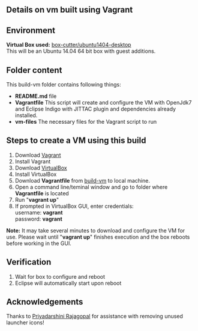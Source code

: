 Details on vm built using Vagrant
------

Environment
------
__Virtual Box used:__ [box-cutter/ubuntu1404-desktop](https://atlas.hashicorp.com/box-cutter/boxes/ubuntu1404-desktop)  
This will be an Ubuntu 14.04 64 bit box with guest additions.

Folder content
-----
This build-vm folder contains following things:
- __README.md__ file
- __Vagrantfile__  This script will create and configure the VM with OpenJdk7 and Eclipse Indigo with JITTAC plugin and dependencies already installed.
- __vm-files__  The necessary files for the Vagrant script to run


Steps to create a VM using this build
-----

1. Download [Vagrant](https://www.vagrantup.com/)
2. Install Vagrant
3. Download [VirtualBox](https://www.virtualbox.org/wiki/Downloads)
4. Install VirtualBox
5. Download __Vagrantfile__ from [build-vm](https://github.com/SoftwareEngineeringToolDemos/ICSE-2013-JITTAC/tree/master/build-vm) to local machine.
6. Open a command line/teminal window and go to folder where __Vagrantfile__ is located
7. Run "__vagrant up__"
8. If prompted in VirtualBox GUI, enter credentials:  
username: __vagrant__  
password: __vagrant__

**Note:** It may take several minutes to download and configure the VM for use. Please wait until "__vagrant up__" finishes execution and the box reboots before working in the GUI.

Verification
-----
1. Wait for box to configure and reboot
2. Eclipse will automatically start upon reboot

Acknowledgements
-----
Thanks to [Priyadarshini Rajagopal](https://github.com/PriyadarshiniRajagopal) for assistance with removing unused launcher icons!

